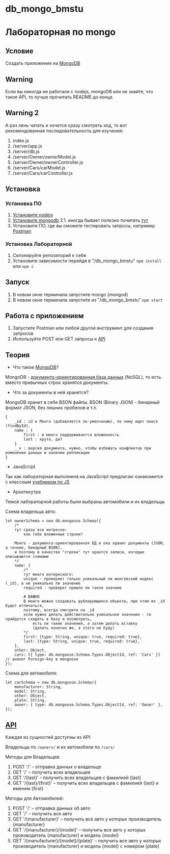 # db_mongo_bmstu
# Лабораторная по mongo 

## Условие 

Создать приложение на [MongoDB](https://www.mongodb.com)

## Warning

Если вы никогда не работали с nodejs, mongoDB или не знайте, что такое API, то лучше прочитать README до конца.

## Warning 2

А раз лень читать и хочется сразу смотреть код, то вот рекомендованная последовательность для изучения:

1. index.js
2. /server/app.js
3. /server/db.js
4. /server/Owner/ownerModel.js
5. /server/Owner/ownerController.js
6. /server/Cars/carModel.js
7. /server/Cars/carController.js


## Установка

### Установка ПО
1. [Установите nodejs](https://nodejs.org/en/)
2. [Установите mongodb](https://www.mongodb.com)
    2.1. иногда бывает полезно почитать [тут](https://docs.mongodb.com/manual/administration/install-community/)
3. Установите ПО, где вы сможете тестировать запросы, например [Postman](https://www.getpostman.com)

### Установка Лабораторной
1. Склонируйте репозиторий к себе
2. Установите зависимости перейдя в "/db_mongo_bmstu" `npm install` или `npm i`


## Запуск

1. В новом окне терминала запустите mongo (mongod)
2. В новом окне терминала запустите из "/db_mongo_bmstu" `npm start`

## Работа с приложением

1. Запустите Postman или любой другой инструмент для создания запросов
2. Используйте POST или GET запросы к [API](#API)

## Теория 

* Что такое [MongoDB](https://www.mongodb.com)?

MongoDB - [документо-ориентированная база данных](https://ru.wikipedia.org/wiki/Документоориентированная_СУБД) (NoSQL), то есть вместо привычных строк хранятся документы.

* Что за документы в ней хранятся?

MongoDB хранит в себе BSON файлы. BSON (Binary JSON) - бинарный формат JSON, без лишних пробелов и т.п.
```
{
    _id : id в Монго (добавляется по-умолчанию), по нему идет поиск (findById),
    name : {
        first : в монго поддерживается вложенность
        last : круто, да?
    }
    __v : версия документа, нужно, чтобы избежать конфликтов при изменении данных и наличии репликации
}
```

* JavaScript

Так как лабораторная выполнена на JavaScript предлагаю ознакомится с классным [учебником по JS](https://learn.javascript.ru) 

* Архитекутра

Темой лабораторной работы были выбраны автомобили и их владельцы

Схема владельца авто:
```
let ownerSchema = new db.mongoose.Schema({  
    /* 
    тут сразу все интресно: 
        как тебе вложенные строки? 
    
    Монго - документо-ориентированная БД и она хранит документы (JSON, а точнее, бинарный BSON),
    и поэтому в качестве "строки" тут хрантся записи, которые описываются схемами 
    */
    name: {
        /*
        тут много интересного:
        unique - проверяет только уникальный ли монговский индекс (_id), а не уникально ли значение
        required - проверет пришло ли такое значние

        # ВАЖНО 
        В монго можно создавать дублирующиеся объекты, при этом их _id будет отличаться,
        поэтому, всегда смотрите на _id
        если нужно делать действительно уникальное значение - то прийдется сходить в базу и посмотреть,
            есть ли такие значения, а затем делать вставку
            (делать конечно же, я этого не буду)
        */
        first: {type: String, unique: true, required: true},
        last: {type: String, unique: true, required: true},
    },
    other: Object,
    cars: [{ type: db.mongoose.Schema.Types.ObjectId, ref: 'Cars' }] // аналог Foreign-key в mongoose
});
```

Схема для автомобиля:
```
let carSchema = new db.mongoose.Schema({  
    manufacturer: String,
    model: String,
    other: Object,
    plate: String,
    owner: { type: db.mongoose.Schema.Types.ObjectId, ref: 'Owner' },
});
```


## [API](https://ru.wikipedia.org/wiki/API) 

Каждая из сущностей доступны из API:

Владельцы по `/owners/` и их автомобили по `/cars/`

Методы для Владельцев:

1. POST '/' – отправка данных о владельце
2. GET '/' – получить всех владельцев
3. GET '/{last}' – получить всех владельцев c фамилией {last}
4. GET '/{last}/{first}' – получить всех владельцев c фамилией {last} и именем {first}


Методы для Автомобилей:

1. POST '/' – отправка данных об авто
2. GET '/' – получить все авто
3. GET '/{manufacturer}' – получить все авто у которых производитель {manufacturer}
4. GET '/{manufacturer}/{model}' – получить все авто у которых производитель {manufacturer} и модель {model}
5. GET '/{manufacturer}/{model}/{plate}' – получить все авто у которых производитель {manufacturer} и модель {model} с номером {plate}

